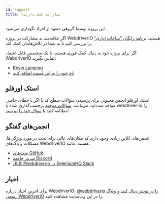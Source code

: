 ```yaml
---
id: support
title: نیاز به کمک دارید؟
---
```


این پروژه توسط گروهی متعهد از افراد نگهداری می‌شود.

اگر علاقه‌مند به مشارکت در پروژه WebdriverIO هستید، [برنامه رایگان "ساعات اداری"](/blog/2020/07/01/office-hours) را بررسی کنید تا به شما در تلاش‌هایتان کمک کند.

اگر برای پروژه خود به دنبال کمک فوری هستید، با یک متخصص قابل اعتماد WebdriverIO تماس بگیرید:

- [Kevin Lamping](https://www.codementor.io/@kevinlamping)
- [نام خود را به این لیست اضافه کنید](https://github.com/webdriverio/webdriverio/edit/master/website/docs/Support.md)

## استک اورفلو

استک اورفلو انجمن محبوبی برای پرسیدن سؤالات سطح کد یا اگر با خطای خاصی مواجه شده‌اید، می‌باشد. [سؤالات موجود](https://stackoverflow.com/questions/tagged/webdriver-io) برچسب‌گذاری شده با webdriver-io را مطالعه کنید یا [سؤال خود را بپرسید](https://stackoverflow.com/questions/ask?tags=webdriver-io)!

## انجمن‌های گفتگو

انجمن‌های آنلاین زیادی وجود دارند که مکان‌های عالی برای بحث در مورد ویژگی‌ها، مشکلات و باگ‌های WebdriverIO هستند، مانند:

- [بحث‌های GitHub](https://github.com/webdriverio/webdriverio/discussions)
- [سرور جامعه Discord](https://discord.webdriver.io)
- [کانال #webdriverio در SeleniumHQ Slack](https://join.slack.com/t/seleniumhq/shared_invite/zt-vv33sc0w-VKKQop3WDV_lfrLXGGHvDw)

## اخبار

برای آخرین اخبار درباره WebdriverIO، [@webdriverio را در توییتر دنبال کنید](https://twitter.com/webdriverio) و [وبلاگ رسمی WebdriverIO](/blog) را در این وب‌سایت مشاهده کنید.